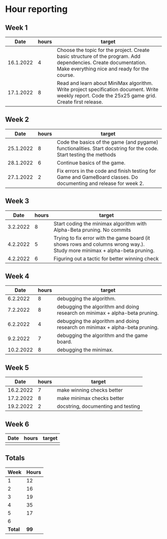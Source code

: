 # Hour reporting

## Week 1

Date       | hours | target|
-----------|------|--------|
16.1.2022 | 4 | Choose the topic for the project. Create basic structure of the program. Add dependencies. Create documentation. Make everything nice and ready for the course. |
17.1.2022 | 8 | Read and learn about MiniMax algorithm. Write project specification document. Write weekly report. Code the 25x25 game grid. Create first release. |


## Week 2

Date       | hours | target|
-----------|------|--------|
25.1.2022 | 8  | Code the basics of the game (and pygame) functionalities. Start docstring for the code.  Start testing the methods|
28.1.2022 | 6  | Continue basics of the game.|
27.1.2022 | 2  | Fix errors in the code and finish testing for Game and GameBoard classes. Do documenting and release for week 2.|


## Week 3

Date       | hours | target|
-----------|------|--------|
3.2.2022 | 8 | Start coding the minimax algorithm with Alpha-Beta pruning. No commits|
4.2.2022 | 5 | Trying to fix error with the game board (it shows rows and columns wrong way.). Study more minimax + alpha-beta pruning.|
4.2.2022 | 6 | Figuring out a tactic for better winning check|


## Week 4

Date       | hours | target|
-----------|------|--------|
6.2.2022 | 8  | debugging the algorithm.  |
7.2.2022 | 8  | debugging the algorithm and doing research on minimax + alpha-beta pruning. |
6.2.2022 | 4  | debugging the algorithm and doing research on minimax + alpha-beta pruning. |
9.2.2022 | 7  | debugging the algorithm and the game board.  |
10.2.2022 | 8  | debugging the minimax.  |



## Week 5

Date       | hours | target|
-----------|------|--------|
 | 16.2.2022 | 7 | make winning checks better |
 | 17.2.2022 | 8 | make minimax checks better |
 | 19.2.2022 | 2 | docstring, documenting and testing|


## Week 6
Date       | hours| target|
-----------|------|--------|
 |  |  |


## Totals

 Week   | Hours     |
--------|----------|
 1      |    12   |
 2      |    16   |
 3      |    19  |
 4      |     35   |
 5      |     17   |
 6      |       |
**Total** | **99**|
